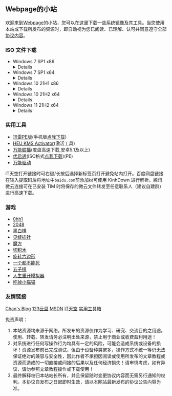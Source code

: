 ## Webpage的小站

欢迎来到[Webpage](mqq://card/show_pslcard?uin=%32%35%38%31%33%36%30%32%39%30)的小站，您可以在这里下载一些系统镜像及其工具。当您使用本站或下载所发布的资源时，即自动视为您已阅读、已理解、认可并同意遵守全部[协议内容](#协议内容)。  


### ISO 文件下载

- Windows 7 SP1 x86
  <details><code>magnet:?xt=urn:btih:585DF592DE43A067C75CFE5A639B41FC3F24DA6F&dn=cn_windows_7_ultimate_with_sp1_x86_dvd_u_677486.iso&xl=2653276160</code><br>SHA1：B92119F5B732ECE1C0850EDA30134536E18CCCE7</details>
- Windows 7 SP1 x64
  <details><code>magnet:?xt=urn:btih:E86414F638E11104248108B155BE9408A8362509&dn=cn_windows_7_ultimate_with_sp1_x64_dvd_u_677408.iso&xl=3420557312</code><br>SHA1：2CE0B2DB34D76ED3F697CE148CB7594432405E23</details>
- Windows 10 21H1 x86
  <details><code>magnet:?xt=urn:btih:83EDBAD0B3BBE6A2ABD451F3114D11FD2459A87A&dn=zh-cn_windows_10_business_editions_version_21h1_updated_sep_2021_x86_dvd_3a0314c9.iso&xl=4140279808</code><br>SHA1：4DBD9B92E185D3A07EB802FEE2FB42FBCE707A0A</details>
- Windows 10 21H2 x64
  <details><code>magnet:?xt=urn:btih:a6594f14273fe02ae59a6d6848a47e55903d919b&dn=zh-cn_windows_10_business_editions_version_21h2_updated_dec_2021_x64_dvd_9840f50d.iso&xl=5827766272</code><br>SHA1：48E35FA7BCC1049A0350A50974D825E1A903F92A</details>
- Windows 11 21H2 x64
  <details><code>magnet:?xt=urn:btih:fb4fb9945eab74f2d0ecf5338463e71d3d19fb3f&dn=zh-cn_windows_11_business_editions_updated_dec_2021_x64_dvd_ff426bea.iso&xl=5520793600</code><br>SHA1：E79FE07B6E40163D9DEEAC2417499E8BA81239B3</details>  


### 实用工具

- [迅雷PE版](https://www.123pan.com/s/FkQ9-dvcjH)(手机版[点我下载](https://www.123pan.com/s/FkQ9-OTcjH))
- [HEU KMS Activator](https://mp.weixin.qq.com/mp/appmsgalbum?action=getalbum&album_id=1980416095488475140)(激活工具)
- [万能联播](https://www.123pan.com/s/FkQ9-3vcjH)(度盘高速下载,安卓5.1及以上)
- [优启通](https://www.itsk.com/redirect.php?id=eu)(ISO格式[点我下载](https://www.123pan.com/s/FkQ9-DTcjH))(PE)
- [万能驱动](https://www.itsk.com/redirect.php?id=ed)

IT天空打开链接时可右键/长按后选择新标签页打开避免站内打开。百度网盘链接在输入提取码后将地址中`baidu.com`前添加`kd`可使用 KinhDown 进行解析。腾讯微云连接可在已安装 TIM 时将保存的微云文件转发至任意联系人（建议自建群）进行高速下载。

### 游戏

- [0hh1](game/0)
- [2048](game/1)
- [黑白棋](game/2)
- [见缝插针](game/3)
- [魔方](game/4)
- [切积木](game/5)
- [旋转六边形](game/6)
- [一个都不能死](game/7)
- [五子棋](game/8)
- [人生重开模拟器](https://liferestart.syaro.io/view/)
- [吃掉小猫猫](https://eafoo.github.io/eatcat/)


### 友情链接
[Chan's Blog](https://chencyhyy.gitee.io/chan-gitee/) [123云盘](//www.123pan.com) [MSDN](//msdn.itellyou.cn) [IT天空](//www.itsk.com) [实用工具箱](//www.sygjx.com)


<span id="协议内容">免责声明：  
1. 本站资源均来源于网络，所发布的资源仅作为学习、研究、交流目的之用途。使用、转载、转发请务必注明出处来源，禁止用于商业或收费盈利用途！  
2. 对系统进行任何写操作行为均具有一定的风险，可能会造成系统或设备的损坏！资源发布前已完成测试，但由于设备种类繁多，操作方式不统一等仍无法保证绝对的兼容与安全性，因此作者不承担因阅读或使用所发布的文章教程或资源而造成的一切直接或间接的后果以及任何经济损失！请审慎考虑，如有异议，请勿参照文章教程操作或下载使用！  
3. 最终解释权归本站站长所有，并且保留随时变更协议内容而无需另行通知的权利。本协议自发布之日起即时生效，请以本网站最新发布的协议公告内容为准。
<script> 
var $buoop = {required:{e:-4,f:-3,o:-3,s:-1,c:-3},insecure:true,api:2021.11 }; 
function $buo_f(){ 
 var e = document.createElement("script"); 
 e.src = "//browser-update.org/update.min.js"; 
 document.body.appendChild(e);
};
try {document.addEventListener("DOMContentLoaded", $buo_f,false)}
catch(e){window.attachEvent("onload", $buo_f)}
</script>
